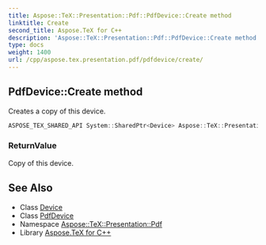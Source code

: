 ```yaml
---
title: Aspose::TeX::Presentation::Pdf::PdfDevice::Create method
linktitle: Create
second_title: Aspose.TeX for C++
description: 'Aspose::TeX::Presentation::Pdf::PdfDevice::Create method. Creates a copy of this device in C++.'
type: docs
weight: 1400
url: /cpp/aspose.tex.presentation.pdf/pdfdevice/create/
---
```

## PdfDevice::Create method


Creates a copy of this device.

```cpp
ASPOSE_TEX_SHARED_API System::SharedPtr<Device> Aspose::TeX::Presentation::Pdf::PdfDevice::Create() override
```


### ReturnValue

Copy of this device.



## See Also

* Class [Device](../../../aspose.tex.presentation/device/)
* Class [PdfDevice](../)
* Namespace [Aspose::TeX::Presentation::Pdf](../../)
* Library [Aspose.TeX for C++](../../../)
